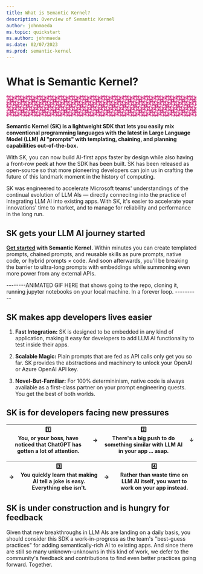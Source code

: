 ```yaml
---
title: What is Semantic Kernel?
description: Overview of Semantic Kernel
author: johnmaeda
ms.topic: quickstart
ms.author: johnmaeda
ms.date: 02/07/2023
ms.prod: semantic-kernel
---
```

# What is Semantic Kernel?

![pink circles of semantic kernel](media/skpatternfine.png)

**Semantic Kernel (SK) is a lightweight SDK that lets you easily mix conventional programming languages with the latest in Large Language Model (LLM) AI "prompts" with templating, chaining, and planning capabilities out-of-the-box.**

With SK, you can now build AI-first apps faster by design while also having a front-row peek at how the SDK has been built. SK has been released as open-source so that more pioneering developers can join us in crafting the future of this landmark moment in the history of computing.

SK was engineered to accelerate Microsoft teams' understandings of the continual evolution of LLM AIs — directly connecitng into the practice of integrating LLM AI into existing apps. With SK, it's easier to accelerate your innovations' time to market, and to manage for reliability and performance in the long run.

## SK gets your LLM AI journey started  

**[Get started](getting-started/setup) with Semantic Kernel.** Within minutes you can create templated prompts, chained prompts, and reusable skills as pure prompts, native code, or hybrid prompts × code. And soon afterwards, you'll be breaking the barrier to ultra-long prompts with embeddings while summoning even more power from any external APIs.

--------ANIMATED GIF HERE that shows going to the repo, cloning it, running jupyter notebooks on your local machine. In a forever loop. ----------

## SK makes app developers lives easier

1. **Fast Integration:** SK is designed to be embedded in any kind of application, making it easy for developers to add LLM AI functionality to test inside their apps.

2. **Scalable Magic:** Plain prompts that are fed as API calls only get you so far. SK provides the abstractions and machinery to unlock your OpenAI or Azure OpenAI API key.

3. **Novel-But-Familiar:** For 100% determininism, native code is always available as a first-class partner on your prompt engineering quests. You get the best of both worlds.

## SK is for developers facing new pressures

| 1️⃣ </br> You, or your boss, have noticed that ChatGPT has gotten a lot of attention. | → | 2️⃣  </br> There's a big push to do something similar with LLM AI in your app ... asap. | ↓ |
| --- | --- | --- | --- |

| → | 3️⃣  </br> You quickly learn that making AI tell a joke is easy. Everything else isn't. | → |  4️⃣  </br> Rather than waste time on LLM AI itself, you want to work on your app instead. |
| --- | --- | --- | --- |

## SK is under construction and is hungry for feedback

Given that new breakthroughs in LLM AIs are landing on a daily basis, you should consider this SDK a work-in-progress as the team's "best-guess practices" for adding semantically-rich AI to existing apps. And since there are still so many unknown-unknowns in this kind of work, we defer to the community's feedback and contributions to find even better practices going forward. Together.